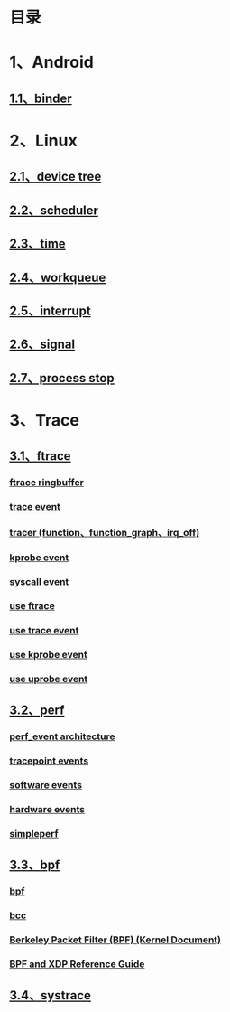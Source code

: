 # 目录

# 1、Android

## [1.1、binder](./md/android_binder.md)

# 2、Linux

## [2.1、device tree](./md/linux_device_tree.md)
## [2.2、scheduler](./md/linux_scheduler.md)
## [2.3、time](./md/linux_time.md)
## [2.4、workqueue](./md/linux_workqueue.md)
## [2.5、interrupt](./md/linux_interrupt.md)
## [2.6、signal](./md/linux_signal.md)
## [2.7、process stop](./md/linux_process_stop.md)

# 3、Trace

## [3.1、ftrace](./md/ftrace_index.md)

### [ftrace ringbuffer](./md/ftrace_ringbuffer.md)
### [trace event](./md/ftrace_trace_event.md)
### [tracer (function、function_graph、irq_off) ](./md/ftrace_tracer.md)
### [kprobe event](./md/ftrace_kprobe_event.md)
### [syscall event](./md/ftrace_syscall_event.md)
### [use ftrace](./md/ftrace_use_ftrace.md)
### [use trace event](./md/ftrace_use_trace_event.md)
### [use kprobe event](./md/ftrace_use_kprobe_event.md)
### [use uprobe event](./md/ftrace_use_uprobe_event.md)

## [3.2、perf](./md/perf_index.md)

### [perf_event architecture](./md/perf_event_architecture.md)
### [tracepoint events](./md/perf_tracepoint_events.md)
### [software events ](./md/perf_software_events.md)
### [hardware events](./md/perf_hardware_events.md)
### [simpleperf](./md/perf_simpleperf.md)

## [3.3、bpf](./md/bpf_index.md)

### [bpf](./md/bpf_kernel.md)
### [bcc](./md/bpf_bcc.md)
### [Berkeley Packet Filter (BPF) (Kernel Document) ](./md/bpf_kernel_doc.md)
### [BPF and XDP Reference Guide](./md/bpf_reference_guide.md)

## [3.4、systrace](./md/systrace.md)



